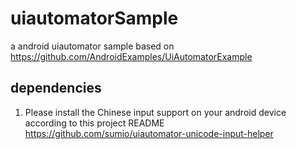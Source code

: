 # uiautomatorSample
a android uiautomator sample based on https://github.com/AndroidExamples/UiAutomatorExample

## dependencies
1. Please install the Chinese input support on your android device according to this project README  https://github.com/sumio/uiautomator-unicode-input-helper
